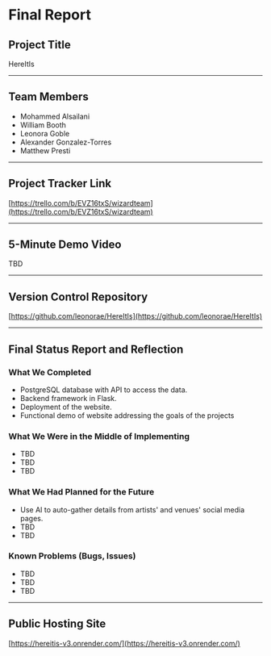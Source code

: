 # Final Report

## Project Title
HereItIs

---

## Team Members
- Mohammed Alsailani	
- William Booth	
- Leonora Goble	
- Alexander Gonzalez-Torres
- Matthew Presti	

---

## Project Tracker Link
[https://trello.com/b/EVZ16txS/wizardteam](https://trello.com/b/EVZ16txS/wizardteam)


---

## 5-Minute Demo Video
TBD

---

## Version Control Repository
[https://github.com/leonorae/HereItIs](https://github.com/leonorae/HereItIs)

---

## Final Status Report and Reflection

### What We Completed
- PostgreSQL database with API to access the data.
- Backend framework in Flask.
- Deployment of the website.
- Functional demo of website addressing the goals of the projects

### What We Were in the Middle of Implementing
- TBD
- TBD
- TBD

### What We Had Planned for the Future
- Use AI to auto-gather details from artists' and venues' social media pages.
- TBD
- TBD

### Known Problems (Bugs, Issues)
- TBD
- TBD
- TBD

---

## Public Hosting Site
[https://hereitis-v3.onrender.com/](https://hereitis-v3.onrender.com/)

